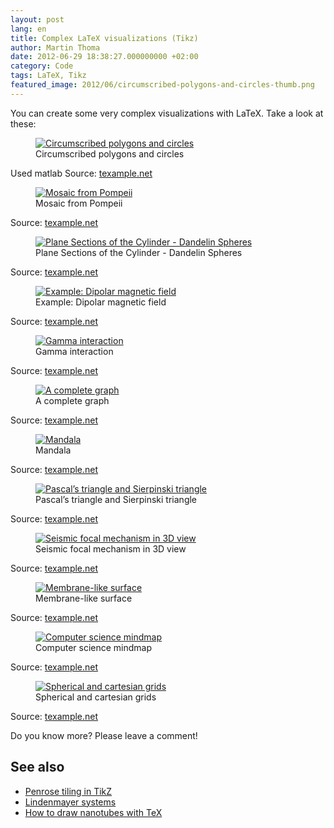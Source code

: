 ```yaml
---
layout: post
lang: en
title: Complex LaTeX visualizations (Tikz)
author: Martin Thoma
date: 2012-06-29 18:38:27.000000000 +02:00
category: Code
tags: LaTeX, Tikz
featured_image: 2012/06/circumscribed-polygons-and-circles-thumb.png
---
```

You can create some very complex visualizations with LaTeX. Take a look at these:

<figure class="aligncenter">
            <a href="../images/2012/06/circumscribed-polygons-and-circles.png"><img src="../images/2012/06/circumscribed-polygons-and-circles.png" alt="Circumscribed polygons and circles" style="max-width:322px;max-height:322px" class="size-full wp-image-28871"/></a>
            <figcaption class="text-center">Circumscribed polygons and circles</figcaption>
        </figure>
Used matlab
Source: <a href="http://www.texample.net/tikz/examples/circumscribed-polygons-and-circles/">texample.net</a>

<figure class="aligncenter">
            <a href="../images/2012/06/mosaik-from-pompeii.png"><img src="../images/2012/06/mosaik-from-pompeii.png" alt="Mosaic from Pompeii" style="max-width:400px;max-height:400px" class="size-full wp-image-28881"/></a>
            <figcaption class="text-center">Mosaic from Pompeii</figcaption>
        </figure>
Source: <a href="http://www.texample.net/tikz/examples/mosaic-from-pompeii/">texample.net</a>

<figure class="aligncenter">
            <a href="../images/2012/06/dandelin-spheres.png"><img src="../images/2012/06/dandelin-spheres.png" alt="Plane Sections of the Cylinder - Dandelin Spheres" style="max-width:400px;max-height:400px" class="size-full wp-image-28891"/></a>
            <figcaption class="text-center">Plane Sections of the Cylinder - Dandelin Spheres</figcaption>
        </figure>
Source: <a href="http://www.texample.net/tikz/examples/dandelin-spheres/">texample.net</a>

<figure class="aligncenter">
            <a href="../images/2012/06/dipolar-magnetic-field.png"><img src="../images/2012/06/dipolar-magnetic-field.png" alt="Example: Dipolar magnetic field" style="max-width:472px;max-height:343px" class="size-full wp-image-28901"/></a>
            <figcaption class="text-center">Example: Dipolar magnetic field</figcaption>
        </figure>
Source: <a href="http://www.texample.net/tikz/examples/dipolar-magnetic-field/">texample.net</a>

<figure class="aligncenter">
            <a href="../images/2012/06/gamma-interaction.png"><img src="../images/2012/06/gamma-interaction.png" alt="Gamma interaction" style="max-width:408px;max-height:322px" class="size-full wp-image-28921"/></a>
            <figcaption class="text-center">Gamma interaction</figcaption>
        </figure>
Source: <a href="http://www.texample.net/tikz/examples/gamma-interaction/">texample.net</a>

<figure class="aligncenter">
            <a href="../images/2012/06/complete-graph.png"><img src="../images/2012/06/complete-graph.png" alt="A complete graph" style="max-width:400px;max-height:400px" class="size-full wp-image-28931"/></a>
            <figcaption class="text-center">A complete graph</figcaption>
        </figure>
Source: <a href="http://www.texample.net/tikz/examples/complete-graph/">texample.net</a>

<figure class="aligncenter">
            <a href="../images/2012/06/mandala.png"><img src="../images/2012/06/mandala.png" alt="Mandala" style="max-width:400px;max-height:400px" class="size-full wp-image-28951"/></a>
            <figcaption class="text-center">Mandala</figcaption>
        </figure>
Source: <a href="http://www.texample.net/tikz/examples/mandala/">texample.net</a>

<figure class="aligncenter">
            <a href="../images/2012/06/pascals-triangle.png"><img src="../images/2012/06/pascals-triangle.png" alt="Pascal&rsquo;s triangle and Sierpinski triangle" style="max-width:497px;max-height:342px" class="size-full wp-image-28961"/></a>
            <figcaption class="text-center">Pascal&rsquo;s triangle and Sierpinski triangle</figcaption>
        </figure>
Source: <a href="http://www.texample.net/tikz/examples/pascals-triangle-and-sierpinski-triangle/">texample.net</a>

<figure class="aligncenter">
            <a href="../images/2012/06/seismic-focal-mechanism.png"><img src="../images/2012/06/seismic-focal-mechanism.png" alt="Seismic focal mechanism in 3D view" style="max-width:512px;max-height:470px" class="size-full wp-image-28971"/></a>
            <figcaption class="text-center">Seismic focal mechanism in 3D view</figcaption>
        </figure>
Source: <a href="http://www.texample.net/tikz/examples/seismic-focal-mechanism-in-3d-view/">texample.net</a>

<figure class="aligncenter">
            <a href="../images/2012/06/membrane-surface.png"><img src="../images/2012/06/membrane-surface.png" alt="Membrane-like surface" style="max-width:492px;max-height:358px" class="size-full wp-image-28981"/></a>
            <figcaption class="text-center">Membrane-like surface</figcaption>
        </figure>
Source: <a href="http://www.texample.net/tikz/examples/membrane-surface/">texample.net</a>

<figure class="aligncenter">
            <a href="../images/2012/06/mindmap.png"><img src="../images/2012/06/mindmap.png" alt="Computer science mindmap" style="max-width:494px;max-height:404px" class="size-full wp-image-28991"/></a>
            <figcaption class="text-center">Computer science mindmap</figcaption>
        </figure>
Source: <a href="http://www.texample.net/tikz/examples/computer-science-mindmap/">texample.net</a>

<figure class="aligncenter">
            <a href="../images/2012/06/spherical-and-cartesian-grids.png"><img src="../images/2012/06/spherical-and-cartesian-grids.png" alt="Spherical and cartesian grids" style="max-width:477px;max-height:457px" class="size-full wp-image-29001"/></a>
            <figcaption class="text-center">Spherical and cartesian grids</figcaption>
        </figure>
Source: <a href="http://www.texample.net/tikz/examples/spherical-and-cartesian-grids/">texample.net</a>

Do you know more? Please leave a comment!

<h2>See also</h2>
<ul>
  <li><a href="http://tex.stackexchange.com/q/61437/5645">Penrose tiling in TikZ</a></li>
  <li><a href="http://www.texample.net/tikz/examples/lindenmayer-systems/">Lindenmayer systems</a></li>
  <li><a href="http://tex.stackexchange.com/q/54341/5645">How to draw nanotubes with TeX</a></li>
</ul>
